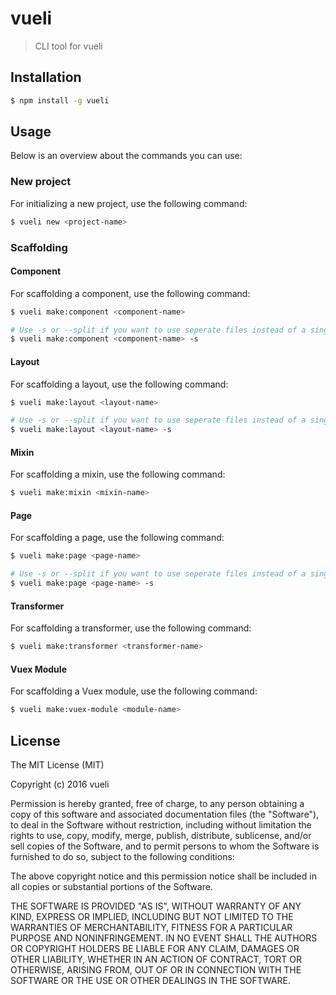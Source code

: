 # vueli
> CLI tool for vueli

## Installation ##
``` bash
$ npm install -g vueli
```

## Usage ##
Below is an overview about the commands you can use:

### New project ###
For initializing a new project, use the following command:
``` bash
$ vueli new <project-name>
```

### Scaffolding ###
#### Component ####
For scaffolding a component, use the following command:
``` bash
$ vueli make:component <component-name>

# Use -s or --split if you want to use seperate files instead of a single .vue-file.
$ vueli make:component <component-name> -s
```

#### Layout ####
For scaffolding a layout, use the following command:
``` bash
$ vueli make:layout <layout-name>

# Use -s or --split if you want to use seperate files instead of a single .vue-file.
$ vueli make:layout <layout-name> -s
```

#### Mixin ####
For scaffolding a mixin, use the following command:
``` bash
$ vueli make:mixin <mixin-name>
```

#### Page ####
For scaffolding a page, use the following command:
``` bash
$ vueli make:page <page-name>

# Use -s or --split if you want to use seperate files instead of a single .vue-file.
$ vueli make:page <page-name> -s
```

#### Transformer ####
For scaffolding a transformer, use the following command:
``` bash
$ vueli make:transformer <transformer-name>
```

#### Vuex Module ####
For scaffolding a Vuex module, use the following command:
``` bash
$ vueli make:vuex-module <module-name>
```

## License ##

The MIT License (MIT)

Copyright (c) 2016 vueli

Permission is hereby granted, free of charge, to any person obtaining a copy of this software and associated documentation files (the "Software"), to deal in the Software without restriction, including without limitation the rights to use, copy, modify, merge, publish, distribute, sublicense, and/or sell copies of the Software, and to permit persons to whom the Software is furnished to do so, subject to the following conditions:

The above copyright notice and this permission notice shall be included in all copies or substantial portions of the Software.

THE SOFTWARE IS PROVIDED "AS IS", WITHOUT WARRANTY OF ANY KIND, EXPRESS OR IMPLIED, INCLUDING BUT NOT LIMITED TO THE WARRANTIES OF MERCHANTABILITY, FITNESS FOR A PARTICULAR PURPOSE AND NONINFRINGEMENT. IN NO EVENT SHALL THE AUTHORS OR COPYRIGHT HOLDERS BE LIABLE FOR ANY CLAIM, DAMAGES OR OTHER LIABILITY, WHETHER IN AN ACTION OF CONTRACT, TORT OR OTHERWISE, ARISING FROM, OUT OF OR IN CONNECTION WITH THE SOFTWARE OR THE USE OR OTHER DEALINGS IN THE SOFTWARE.
